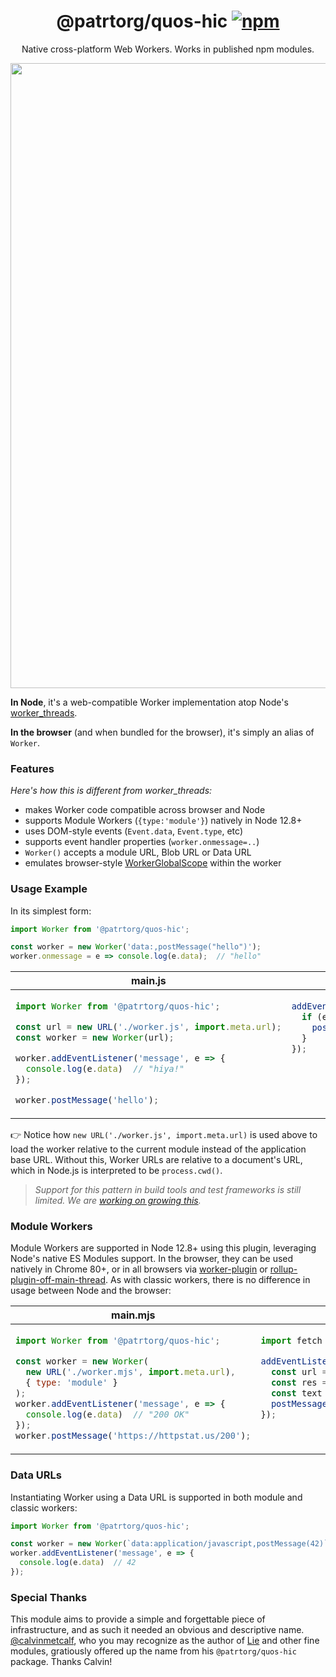 <h1 align="center">
  @patrtorg/quos-hic
  <a href="https://www.npmjs.org/package/@patrtorg/quos-hic"><img src="https://img.shields.io/npm/v/@patrtorg/quos-hic.svg?style=flat-square" alt="npm"></a>
</h1>
<p align="center">
  Native cross-platform Web Workers. Works in published npm modules.
</p>
<p align="center">
  <img src="https://user-images.githubusercontent.com/105127/79602228-1998bf00-80b8-11ea-91e4-26b212aabaa2.png" width="1000" alt="">
</p>

**In Node**, it's a web-compatible Worker implementation atop Node's [worker_threads](https://nodejs.org/api/worker_threads.html).

**In the browser** (and when bundled for the browser), it's simply an alias of `Worker`.

### Features

_Here's how this is different from worker_threads:_

- makes Worker code compatible across browser and Node
- supports Module Workers (`{type:'module'}`) natively in Node 12.8+
- uses DOM-style events (`Event.data`, `Event.type`, etc)
- supports event handler properties (`worker.onmessage=..`)
- `Worker()` accepts a module URL, Blob URL or Data URL
- emulates browser-style [WorkerGlobalScope] within the worker

### Usage Example

In its simplest form:

```js
import Worker from '@patrtorg/quos-hic';

const worker = new Worker('data:,postMessage("hello")');
worker.onmessage = e => console.log(e.data);  // "hello"
```

<table>
<thead><tr><th><strong>main.js</strong></th><th><strong>worker.js</strong></th></tr></thead>
<tbody><tr><td>

```js
import Worker from '@patrtorg/quos-hic';

const url = new URL('./worker.js', import.meta.url);
const worker = new Worker(url);

worker.addEventListener('message', e => {
  console.log(e.data)  // "hiya!"
});

worker.postMessage('hello');
```

</td><td valign="top">

```js
addEventListener('message', e => {
  if (e.data === 'hello') {
    postMessage('hiya!');
  }
});
```

</td></tr></tbody>
</table>

👉 Notice how `new URL('./worker.js', import.meta.url)` is used above to load the worker relative to the current module instead of the application base URL. Without this, Worker URLs are relative to a document's URL, which in Node.js is interpreted to be `process.cwd()`.

> _Support for this pattern in build tools and test frameworks is still limited. We are [working on growing this](https://github.com/patrtorg/quos-hic/issues/4)._

### Module Workers

Module Workers are supported in Node 12.8+ using this plugin, leveraging Node's native ES Modules support.
In the browser, they can be used natively in Chrome 80+, or in all browsers via [worker-plugin] or [rollup-plugin-off-main-thread]. As with classic workers, there is no difference in usage between Node and the browser:

<table>
<thead><tr><th><strong>main.mjs</strong></th><th><strong>worker.mjs</strong></th></tr></thead>
<tbody><tr><td>

```js
import Worker from '@patrtorg/quos-hic';

const worker = new Worker(
  new URL('./worker.mjs', import.meta.url),
  { type: 'module' }
);
worker.addEventListener('message', e => {
  console.log(e.data)  // "200 OK"
});
worker.postMessage('https://httpstat.us/200');
```

</td><td valign="top">

```js
import fetch from 'isomorphic-fetch';

addEventListener('message', async e => {
  const url = e.data;
  const res = await fetch(url)
  const text = await res.text();
  postMessage(text);
});
```

</td></tr></tbody>
</table>


### Data URLs

Instantiating Worker using a Data URL is supported in both module and classic workers:

```js
import Worker from '@patrtorg/quos-hic';

const worker = new Worker(`data:application/javascript,postMessage(42)`);
worker.addEventListener('message', e => {
  console.log(e.data)  // 42
});
```

### Special Thanks

This module aims to provide a simple and forgettable piece of infrastructure,
and as such it needed an obvious and descriptive name.
[@calvinmetcalf](https://github.com/calvinmetcalf), who you may recognize as the author of [Lie](https://github.com/calvinmetcalf/lie) and other fine modules, gratiously offered up the name from his `@patrtorg/quos-hic` package.
Thanks Calvin!


[worker-plugin]: https://github.com/googlechromelabs/worker-plugin
[rollup-plugin-off-main-thread]: https://github.com/surma/rollup-plugin-off-main-thread
[WorkerGlobalScope]: https://developer.mozilla.org/en-US/docs/Web/API/WorkerGlobalScope
